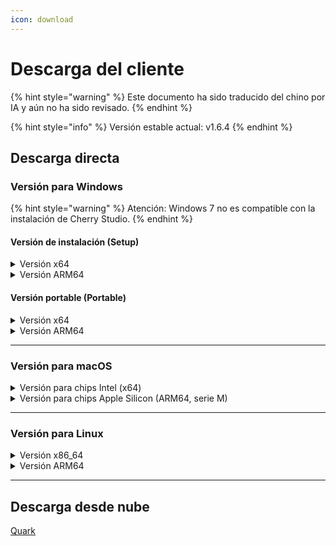```yaml
---
icon: download
---
```

# Descarga del cliente


{% hint style="warning" %}
Este documento ha sido traducido del chino por IA y aún no ha sido revisado.
{% endhint %}




{% hint style="info" %}
Versión estable actual: v1.6.4
{% endhint %}

## Descarga directa

### Versión para Windows

{% hint style="warning" %}
Atención: Windows 7 no es compatible con la instalación de Cherry Studio.
{% endhint %}

#### Versión de instalación (Setup)

<details>

<summary>Versión x64</summary>

Servidor principal:

【[Sitio oficial de Cherry Studio](https://cherry-ai.com/download)】 【[GitHub](https://github.com/CherryHQ/cherry-studio/releases/download/1.6.4/Cherry-Studio-v1.6.4-x64-setup.exe)】

Servidores alternativos:

【[Servidor 1](https://download-cf.ocoolai.com/https://github.com/CherryHQ/cherry-studio/releases/download/1.6.4/Cherry-Studio-v1.6.4-x64-setup.exe)】 【[Servidor 2](https://download.ocoolai.com/https://github.com/CherryHQ/cherry-studio/releases/download/1.6.4/Cherry-Studio-v1.6.4-x64-setup.exe)】 【[Servidor 3](https://download.ocoolai.online/https://github.com/CherryHQ/cherry-studio/releases/download/1.6.4/Cherry-Studio-v1.6.4-x64-setup.exe)】

</details>

<details>

<summary>Versión ARM64</summary>

Servidor principal:

【[Sitio oficial de Cherry Studio](https://cherry-ai.com/download)】 【[GitHub](https://github.com/CherryHQ/cherry-studio/releases/download/1.6.4/Cherry-Studio-v1.6.4-arm64-setup.exe)】

Servidores alternativos:

【[Servidor 1](https://download-cf.ocoolai.com/https://github.com/CherryHQ/cherry-studio/releases/download/1.6.4/Cherry-Studio-v1.6.4-arm64-setup.exe)】 【[Servidor 2](https://download.ocoolai.com/https://github.com/CherryHQ/cherry-studio/releases/download/1.6.4/Cherry-Studio-v1.6.4-arm64-setup.exe)】 【[Servidor 3](https://download.ocoolai.online/https://github.com/CherryHQ/cherry-studio/releases/download/1.6.4/Cherry-Studio-v1.6.4-arm64-setup.exe)】

</details>

#### Versión portable (Portable)

<details>

<summary>Versión x64</summary>

Servidor principal:

【[Sitio oficial de Cherry Studio](https://cherry-ai.com/download)】 【[GitHub](https://github.com/CherryHQ/cherry-studio/releases/download/1.6.4/Cherry-Studio-v1.6.4-x64-portable.exe)】

Servidores alternativos:

【[Servidor 1](https://download-cf.ocoolai.com/https://github.com/CherryHQ/cherry-studio/releases/download/1.6.4/Cherry-Studio-v1.6.4-x64-portable.exe)】 【[Servidor 2](https://download.ocoolai.com/https://github.com/CherryHQ/cherry-studio/releases/download/1.6.4/Cherry-Studio-v1.6.4-x64-portable.exe)】 【[Servidor 3](https://download.ocoolai.online/https://github.com/CherryHQ/cherry-studio/releases/download/1.6.4/Cherry-Studio-v1.6.4-x64-portable.exe)】

</details>

<details>

<summary>Versión ARM64</summary>

Servidor principal:

【[Sitio oficial de Cherry Studio](https://cherry-ai.com/download)】 【[GitHub](https://github.com/CherryHQ/cherry-studio/releases/download/1.6.4/Cherry-Studio-v1.6.4-arm64-portable.exe)】

Servidores alternativos:

【[Servidor 1](https://download-cf.ocoolai.com/https://github.com/CherryHQ/cherry-studio/releases/download/1.6.4/Cherry-Studio-v1.6.4-arm64-portable.exe)】 【[Servidor 2](https://download.ocoolai.com/https://github.com/CherryHQ/cherry-studio/releases/download/1.6.4/Cherry-Studio-v1.6.4-arm64-portable.exe)】 【[Servidor 3](https://download.ocoolai.online/https://github.com/CherryHQ/cherry-studio/releases/download/1.6.4/Cherry-Studio-v1.6.4-arm64-portable.exe)】

</details>

***

### Versión para macOS

<details>

<summary>Versión para chips Intel (x64)</summary>

Servidor principal:

【[Sitio oficial de Cherry Studio](https://cherry-ai.com/download)】 【[GitHub](https://github.com/CherryHQ/cherry-studio/releases/download/1.6.4/Cherry-Studio-v1.6.4-x64.dmg)】

Servidores alternativos:

【[Servidor 1](https://download-cf.ocoolai.com/https://github.com/CherryHQ/cherry-studio/releases/download/1.6.4/Cherry-Studio-v1.6.4.dmg)】 【[Servidor 2](https://download.ocoolai.com/https://github.com/CherryHQ/cherry-studio/releases/download/1.6.4/Cherry-Studio-v1.6.4-x64.dmg)】 【[Servidor 3](https://download.ocoolai.online/https://github.com/CherryHQ/cherry-studio/releases/download/1.6.4/Cherry-Studio-v1.6.4-x64.dmg)】

</details>

<details>

<summary>Versión para chips Apple Silicon (ARM64, serie M)</summary>

Servidor principal:

【[Sitio oficial de Cherry Studio](https://cherry-ai.com/download)】 【[GitHub](https://github.com/CherryHQ/cherry-studio/releases/download/1.6.4/Cherry-Studio-v1.6.4-arm64.dmg)】

Servidores alternativos:

【[Servidor 1](https://download-cf.ocoolai.com/https://github.com/CherryHQ/cherry-studio/releases/download/1.6.4/Cherry-Studio-v1.6.4-arm64.dmg)】 【[Servidor 2](https://download.ocoolai.com/https://github.com/CherryHQ/cherry-studio/releases/download/1.6.4/Cherry-Studio-v1.6.4-arm64.dmg)】 【[Servidor 3](https://download.ocoolai.online/https://github.com/CherryHQ/cherry-studio/releases/download/1.6.4/Cherry-Studio-v1.6.4-arm64.dmg)】

</details>

***

### Versión para Linux

<details>

<summary>Versión x86_64</summary>

Servidor principal:

【[Sitio oficial de Cherry Studio](https://cherry-ai.com/download)】 【[GitHub](https://github.com/CherryHQ/cherry-studio/releases/download/1.6.4/Cherry-Studio-v1.6.4-x86_64.AppImage)】

Servidores alternativos:

【[Servidor 1](https://download-cf.ocoolai.com/https://github.com/CherryHQ/cherry-studio/releases/download/1.6.4/Cherry-Studio-v1.6.4-x86_64.AppImage)】 【[Servidor 2](https://download.ocoolai.com/https://github.com/CherryHQ/cherry-studio/releases/download/1.6.4/Cherry-Studio-v1.6.4-x86_64.AppImage)】 【[Servidor 3](https://download.ocoolai.online/https://github.com/CherryHQ/cherry-studio/releases/download/1.6.4/Cherry-Studio-v1.6.4-x86_64.AppImage)】

</details>

<details>

<summary>Versión ARM64</summary>

Servidor principal:

【[Sitio oficial de Cherry Studio](https://cherry-ai.com/download)】 【[GitHub](https://github.com/CherryHQ/cherry-studio/releases/download/1.6.4/Cherry-Studio-v1.6.4-arm64.AppImage)】

Servidores alternativos:

【[Servidor 1](https://download-cf.ocoolai.com/https://github.com/CherryHQ/cherry-studio/releases/download/1.6.4/Cherry-Studio-v1.6.4-arm64.AppImage)】 【[Servidor 2](https://download.ocoolai.com/https://github.com/CherryHQ/cherry-studio/releases/download/1.6.4/Cherry-Studio-v1.6.4-arm64.AppImage)】 【[Servidor 3](https://download.ocoolai.online/https://github.com/CherryHQ/cherry-studio/releases/download/1.6.4/Cherry-Studio-v1.6.4-arm64-AppImage)】

</details>

***

## Descarga desde nube

[Quark](https://pan.quark.cn/s/4044324d0ecd#/list/share)